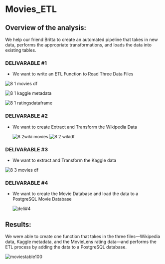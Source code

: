 # Movies_ETL

## Overview of the analysis:

We help our friend Britta to create an automated pipeline that takes in new data, performs the appropriate transformations, and loads the data into existing tables.

### DELIVARABLE #1 
-  We want to write an ETL Function to Read Three Data Files
    
  ![8 1 movies df](https://user-images.githubusercontent.com/87447639/136244999-5d2b6228-c541-4663-b010-274163f7d54e.PNG)
  
  ![8 1 kaggle metadata](https://user-images.githubusercontent.com/87447639/136245011-e2909351-b394-4e53-ba12-af9f1c32dab7.PNG)
  
  ![8 1 ratingsdataframe](https://user-images.githubusercontent.com/87447639/136245018-1d8473a2-0eb9-4725-8672-9f583d1054fc.PNG)


### DELIVARABLE #2

- We want to create Extract and Transform the Wikipedia Data

  ![8 2wiki movies](https://user-images.githubusercontent.com/87447639/136245530-bae239f1-aad5-42d5-8f9a-46325c28a72d.PNG)
  ![8 2 wikidf](https://user-images.githubusercontent.com/87447639/136245693-d2f71d5b-9eee-4d70-b1a8-700b7c9c1378.PNG)


### DELIVARABLE #3
 - We want to extract and Transform the Kaggle data

  ![8 3 movies df](https://user-images.githubusercontent.com/87447639/136245961-b473ac37-de49-437c-8950-6955650107de.PNG)


### DELIVARABLE #4

- We want to create the Movie Database and load the data to a PostgreSQL Movie Database

  ![deli#4](https://user-images.githubusercontent.com/87447639/136244246-4cb2958d-16e0-4b5f-8f0f-cbece75903c1.PNG)



## Results:

We were able to create one function that takes in the three files—Wikipedia data, Kaggle metadata, and the MovieLens rating data—and performs the ETL process by adding the data to a PostgreSQL database.

  ![moviestable100](https://user-images.githubusercontent.com/87447639/136244283-d111b6a7-9842-42d4-be57-96372cee6954.PNG)
  